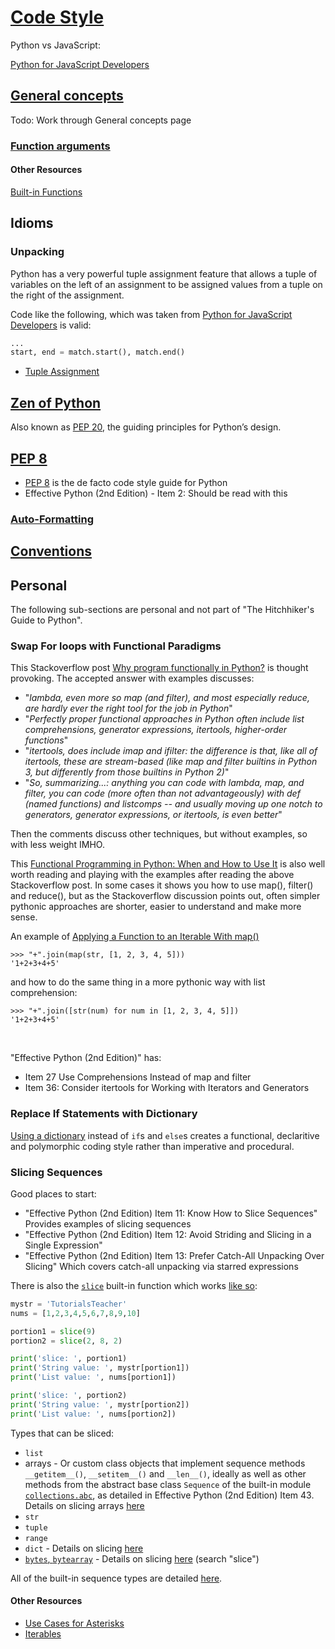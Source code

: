 # [Code Style](https://docs.python-guide.org/writing/style/)

Python vs JavaScript:

[Python for JavaScript Developers](https://www.valentinog.com/blog/python-for-js)




## [General concepts](https://docs.python-guide.org/writing/style/#general-concepts)




Todo: Work through General concepts page




### [Function arguments](https://docs.python-guide.org/writing/style/#function-arguments)




#### Other Resources

[Built-in Functions](https://docs.python.org/3/library/functions.html)

## Idioms

### Unpacking

Python has a very powerful tuple assignment feature that allows a tuple of variables on the left of an assignment to be assigned values from a tuple on the right of the assignment.

Code like the following, which was taken from [Python for JavaScript Developers](https://www.valentinog.com/blog/python-for-js/#regular-expressions-in-python-and-javascript) is valid:

```python
...
start, end = match.start(), match.end()
```

* [Tuple Assignment](https://runestone.academy/ns/books/published/thinkcspy/Lists/TupleAssignment.html)

## [Zen of Python](https://docs.python-guide.org/writing/style/#zen-of-python)

Also known as [PEP 20](https://www.python.org/dev/peps/pep-0020), the guiding principles for Python’s design.

## [PEP 8](https://docs.python-guide.org/writing/style/#pep-8)

* [PEP 8](https://peps.python.org/pep-0008/) is the de facto code style guide for Python
* Effective Python (2nd Edition) - Item 2: Should be read with this

### [Auto-Formatting](https://docs.python-guide.org/writing/style/#auto-formatting)

## [Conventions](https://docs.python-guide.org/writing/style/#conventions)











## Personal

The following sub-sections are personal and not part of "The Hitchhiker's Guide to Python".

### Swap For loops with Functional Paradigms

This Stackoverflow post [Why program functionally in Python?](https://stackoverflow.com/questions/1892324/why-program-functionally-in-python) is thought provoking. The accepted answer with examples discusses:

* "_lambda, even more so map (and filter), and most especially reduce, are hardly ever the right tool for the job in Python_"
* "_Perfectly proper functional approaches in Python often include list comprehensions, generator expressions, itertools, higher-order functions_"
* "_itertools, does include imap and ifilter: the difference is that, like all of itertools, these are stream-based (like map and filter builtins in Python 3, but differently from those builtins in Python 2)_"
* "_So, summarizing...: anything you can code with lambda, map, and filter, you can code (more often than not advantageously) with def (named functions) and listcomps -- and usually moving up one notch to generators, generator expressions, or itertools, is even better_"

Then the comments discuss other techniques, but without examples, so with less weight IMHO.

This [Functional Programming in Python: When and How to Use It](https://realpython.com/python-functional-programming/) is also well worth reading and playing with the examples after reading the above Stackoverflow post. In some cases it shows you how to use map(), filter() and reduce(), but as the Stackoverflow discussion points out, often simpler pythonic approaches are shorter, easier to understand and make more sense.

An example of [Applying a Function to an Iterable With map()](https://realpython.com/python-functional-programming/#applying-a-function-to-an-iterable-with-map)

```
>>> "+".join(map(str, [1, 2, 3, 4, 5]))
'1+2+3+4+5'
```

and how to do the same thing in a more pythonic way with list comprehension:

```
>>> "+".join([str(num) for num in [1, 2, 3, 4, 5]])
'1+2+3+4+5'
```



<br>

"Effective Python (2nd Edition)" has:

* Item 27 Use Comprehensions Instead of map and filter
* Item 36: Consider itertools for Working with Iterators and Generators



### Replace If Statements with Dictionary

[Using a dictionary](https://www.youtube.com/watch?v=z726s8J8HmI) instead of `if`s and `else`s creates a functional, declaritive and polymorphic coding style rather than imperative and procedural.

### Slicing Sequences

Good places to start:

* "Effective Python (2nd Edition) Item 11: Know How to Slice Sequences" Provides examples of slicing sequences
* "Effective Python (2nd Edition) Item 12: Avoid Striding and Slicing in a Single Expression"
* "Effective Python (2nd Edition) Item 13: Prefer Catch-All Unpacking Over Slicing" Which covers catch-all unpacking via starred expressions


There is also the [`slice`](https://docs.python.org/3/library/functions.html#slice) built-in function which works [like so](https://www.tutorialsteacher.com/python/slice-method):

```python
mystr = 'TutorialsTeacher'
nums = [1,2,3,4,5,6,7,8,9,10]

portion1 = slice(9)
portion2 = slice(2, 8, 2)   

print('slice: ', portion1)
print('String value: ', mystr[portion1])
print('List value: ', nums[portion1])

print('slice: ', portion2)
print('String value: ', mystr[portion2])
print('List value: ', nums[portion2])
```

Types that can be sliced:

* `list`
* arrays - Or custom class objects that implement sequence methods `__getitem__()`, `__setitem__()` and `__len__()`, ideally as well as other methods from the abstract base class `Sequence` of the built-in module [`collections.abc`](https://docs.python.org/3/library/collections.abc.html), as detailed in Effective Python (2nd Edition) Item 43.
  Details on slicing arrays [here](https://www.askpython.com/python/array/array-slicing-in-python)
* `str`
* `tuple`
* `range`
* `dict` - Details on slicing [here](https://stackoverflow.com/questions/29216889/slicing-a-dictionary)
* [`bytes`, `bytearray`](https://docs.python.org/3/library/stdtypes.html#binary-sequence-types-bytes-bytearray-memoryview) - Details on slicing [here](https://www.dotnetperls.com/bytes-python) (search "slice")

All of the built-in sequence types are detailed [here](https://docs.python.org/3/library/stdtypes.html).

#### Other Resources

* [Use Cases for Asterisks](https://betterprogramming.pub/understand-the-versatility-of-asterisks-in-python-know-8-use-cases-722bff20e84c)
* [Iterables](https://realpython.com/python-for-loop/#iterables)


